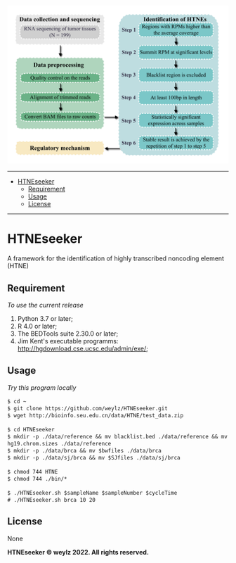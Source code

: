 ![HTNEseeker overview](HTNEseeker.overview.png)

----------
- [HTNEseeker](#htneseeker)
  - [Requirement](#requirement)
  - [Usage](#usage)
  - [License](#license)
----------

# HTNEseeker
 A framework for the identification of highly transcribed noncoding element (HTNE)

## Requirement

*To use the current release*

1. Python 3.7 or later; 
2. R 4.0 or later;
3. The BEDTools suite 2.30.0 or later;
4. Jim Kent's executable programms: http://hgdownload.cse.ucsc.edu/admin/exe/;


## Usage

*Try this program locally*

```shell
$ cd ~
$ git clone https://github.com/weylz/HTNEseeker.git
$ wget http://bioinfo.seu.edu.cn/data/HTNE/test_data.zip

$ cd HTNEseeker
$ mkdir -p ./data/reference && mv blacklist.bed ./data/reference && mv hg19.chrom.sizes ./data/reference
$ mkdir -p ./data/brca && mv $bwfiles ./data/brca
$ mkdir -p ./data/sj/brca && mv $SJfiles ./data/sj/brca

$ chmod 744 HTNE
$ chmod 744 ./bin/*

$ ./HTNEseeker.sh $sampleName $sampleNumber $cycleTime
# ./HTNEseeker.sh brca 10 20
```

## License
None

**HTNEseeker © weylz 2022. All rights reserved.**
